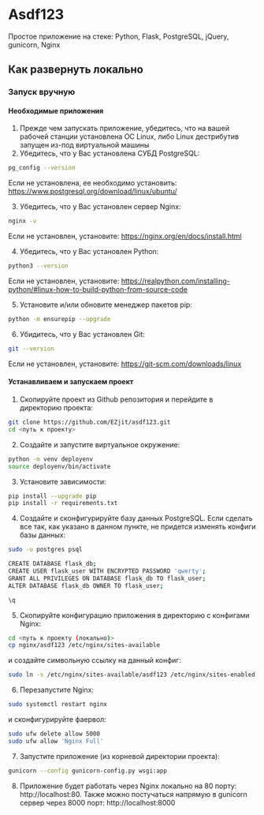 # Asdf123
Простое приложение на стеке: Python, Flask, PostgreSQL, jQuery, gunicorn, Nginx

## Как развернуть локально

### Запуск вручную

#### Необходимые приложения
1) Прежде чем запускать приложение, убедитесь, что на вашей рабочей станции установлена ОС Linux, либо Linux дестрибутив запущен из-под виртуальной машины
2) Убедитесь, что у Вас установлена СУБД PostgreSQL:
```bash
pg_config --version
```
Если не установлена, ее необходимо установить:
https://www.postgresql.org/download/linux/ubuntu/

3) Убедитесь, что у Вас установлен сервер Nginx:
```bash
nginx -v
``` 
Если не установлен, установите:
https://nginx.org/en/docs/install.html

4) Убедитесь, что у Вас установлен Python:
```bash
python3 --version
```
Если не установлен, установите:
https://realpython.com/installing-python/#linux-how-to-build-python-from-source-code

5) Установите и/или обновите менеджер пакетов pip:
```bash
python -m ensurepip --upgrade
```
6) Убидитесь, что у Вас установлен Git:
```bash
git --version
```
Если не установлен, установите:
https://git-scm.com/downloads/linux

#### Устанавливаем и запускаем проект
1) Скопируйте проект из Github репозитория и перейдите в директорию проекта:
```bash
git clone https://github.com/EZjit/asdf123.git
cd <путь к проекту>
```
2) Создайте и запустите виртуальное окружение:
```bash
python -m venv deployenv
source deployenv/bin/activate
```
3) Установите зависимости:
```bash
pip install --upgrade pip
pip install -r requirements.txt
```
4) Создайте и сконфигурируйте базу данных PostgreSQL. Если сделать все так, как указано в данном пункте, не придется изменять конфиги базы данных:
```bash
sudo -u postgres psql

CREATE DATABASE flask_db;
CREATE USER flask_user WITH ENCRYPTED PASSWORD 'qwerty';
GRANT ALL PRIVILEGES ON DATABASE flask_db TO flask_user;
ALTER DATABASE flask_db OWNER TO flask_user;

\q
```
5) Скопируйте конфигурацию приложения в директорию с конфигами Nginx:
```bash
cd <путь к проекту (локально)>
cp nginx/asdf123 /etc/nginx/sites-available
```
и создайте символьную ссылку на данный конфиг:
```bash
sudo ln -s /etc/nginx/sites-available/asdf123 /etc/nginx/sites-enabled
```
6) Перезапустите Nginx:
```bash
sudo systemctl restart nginx
```
и сконфигурируйте фаервол:
```bash
sudo ufw delete allow 5000
sudo ufw allow 'Nginx Full'
```
7) Запустите приложение (из корневой директории проекта):
```bash
gunicorn --config gunicorn-config.py wsgi:app
```
8) Приложение будет работать через Nginx локально на 80 порту: http://localhost:80. Также можно постучаться напрямую в gunicorn сервер через 8000 порт: http://localhost:8000
